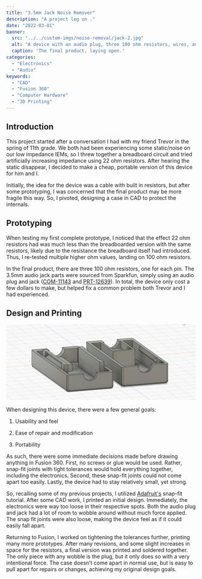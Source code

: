 ```yaml
---
title: "3.5mm Jack Noise Remover"
description: "A project log on ."
date: "2022-03-01"
banner:
  src: "../../custom-imgs/noise-removal/jack-2.jpg"
  alt: "A device with an audio plug, three 100 ohm resistors, wires, and an audio jack."
  caption: 'The final product, laying open.'
categories:
  - "Electronics"
  - "Audio"
keywords:
  - "CAD"
  - "Fusion 360"
  - "Computer Hardware"
  - "3D Printing"
---
```


## Introduction

This project started after a conversation I had with my friend Trevor in the spring of 11th grade. We both had been experiencing some static/noise on our low impedance IEMs, so I threw together a breadboard circuit and tried artificially increasing impedance using 22 ohm resistors. After hearing the static disappear, I decided to make a cheap, portable version of this device for him and I.

Initially, the idea for the device was a cable with built in resistors, but after some prototyping, I was concerned that the final product may be more fragile this way. So, I pivoted, designing a case in CAD to protect the internals.


## Prototyping

When testing my first complete prototype, I noticed that the effect 22 ohm resistors had was much less than the breadboarded version with the same resistors, likely due to the resistance the breadboard itself had introduced. Thus, I re-tested multiple higher ohm values, landing on 100 ohm resistors.

In the final product, there are three 100 ohm resistors, one for each pin. The 3.5mm audio jack parts were sourced from Sparkfun, simply using an audio plug and jack (<u>[COM-11143](https://www.sparkfun.com/products/11143)</u> and <u>[PRT-12639](https://www.sparkfun.com/products/12639)</u>). In total, the device only cost a few dollars to make, but helped fix a common problem both Trevor and I had experienced.

## Design and Printing


![CAD design of the snap-fit case, pictured in Fusion 360.](../../custom-imgs/noise-removal/Case-CAD.png "The 3D printed snap fit case requires no mounting hardware!")

When designing this device, there were a few general goals:

  1. Usability and feel

  2. Ease of repair and modification

  3. Portability

As such, there were some immediate decisions made before drawing anything in Fusion 360. First, no screws or glue would be used. Rather, snap-fit joints with tight tolerances would hold everything together, including the electronics. Second, these snap-fit joints could not come apart too easily. Lastly, the device had to stay relatively small, yet strong.

So, recalling some of my previous projects, I utilized <u>Adafruit's</u> snap-fit tutorial. After some CAD work, I printed an initial design. Immediately, the electronics were way too loose in their respective spots. Both the audio plug and jack had a lot of room to wobble around without much force applied. The snap fit joints were also loose, making the device feel as if it could easily fall apart.

Returning to Fusion, I worked on tightening the tolerances further, printing many more prototypes. After many revisions, and some slight increases in space for the resistors, a final version was printed and soldered together. The only piece with any wobble is the plug, but it only does so with a very intentional force. The case doesn’t come apart in normal use, but is easy to pull apart for repairs or changes, achieving my original design goals.